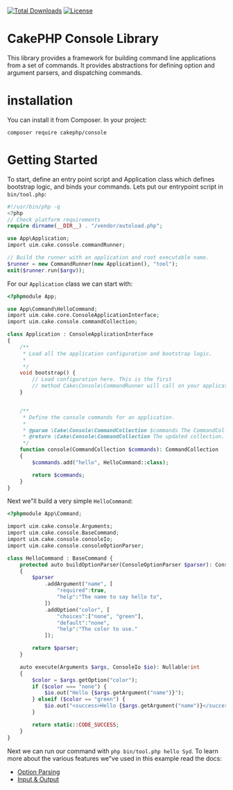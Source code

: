 [![Total Downloads](https://img.shields.io/packagist/dt/cakephp/http.svg?style=flat-square)](https://packagist.org/packages/cakephp/console)
[![License](https://img.shields.io/badge/license-MIT-blue.svg?style=flat-square)](LICENSE.txt)

# CakePHP Console Library

This library provides a framework for building command line applications from a
set of commands. It provides abstractions for defining option and argument
parsers, and dispatching commands.

# installation

You can install it from Composer. In your project:

```
composer require cakephp/console
```

# Getting Started

To start, define an entry point script and Application class which defines
bootstrap logic, and binds your commands. Lets put our entrypoint script in
`bin/tool.php`:

```php
#!/usr/bin/php -q
<?php
// Check platform requirements
require dirname(__DIR__) . "/vendor/autoload.php";

use App\Application;
import uim.cake.console.commandRunner;

// Build the runner with an application and root executable name.
$runner = new CommandRunner(new Application(), "tool");
exit($runner.run($argv));
````

For our `Application` class we can start with:

```php
<?phpmodule App;

use App\Command\HelloCommand;
import uim.cake.core.ConsoleApplicationInterface;
import uim.cake.console.commandCollection;

class Application : ConsoleApplicationInterface
{
    /**
     * Load all the application configuration and bootstrap logic.
     *
     */
    void bootstrap() {
        // Load configuration here. This is the first
        // method Cake\Console\CommandRunner will call on your application.
    }


    /**
     * Define the console commands for an application.
     *
     * @param \Cake\Console\CommandCollection $commands The CommandCollection to add commands into.
     * @return \Cake\Console\CommandCollection The updated collection.
     */
    function console(CommandCollection $commands): CommandCollection
    {
        $commands.add("hello", HelloCommand::class);

        return $commands;
    }
}
```

Next we"ll build a very simple `HelloCommand`:

```php
<?phpmodule App\Command;

import uim.cake.console.Arguments;
import uim.cake.console.BaseCommand;
import uim.cake.console.consoleIo;
import uim.cake.console.consoleOptionParser;

class HelloCommand : BaseCommand {
    protected auto buildOptionParser(ConsoleOptionParser $parser): ConsoleOptionParser
    {
        $parser
            .addArgument("name", [
                "required":true,
                "help":"The name to say hello to",
            ])
            .addOption("color", [
                "choices":["none", "green"],
                "default":"none",
                "help":"The color to use."
            ]);

        return $parser;
    }

    auto execute(Arguments $args, ConsoleIo $io): Nullable!int
    {
        $color = $args.getOption("color");
        if ($color === "none") {
            $io.out("Hello {$args.getArgument("name")}");
        } elseif ($color == "green") {
            $io.out("<success>Hello {$args.getArgument("name")}</success>");
        }

        return static::CODE_SUCCESS;
    }
}
```

Next we can run our command with `php bin/tool.php hello Syd`. To learn more
about the various features we"ve used in this example read the docs:

* [Option Parsing](https://book.cakephp.org/4/en/console-commands/option-parsers.html)
* [Input & Output](https://book.cakephp.org/4/en/console-commands/input-output.html)

